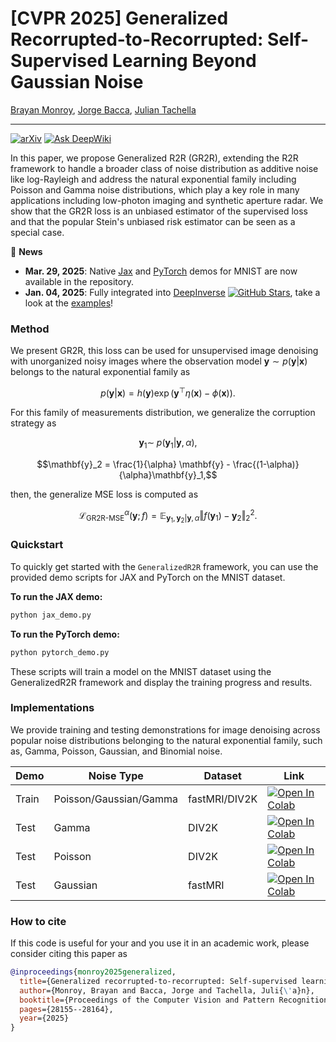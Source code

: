 # [CVPR 2025] Generalized Recorrupted-to-Recorrupted: Self-Supervised Learning Beyond Gaussian Noise

[Brayan Monroy](https://bemc22.github.io), [Jorge Bacca](https://scholar.google.com/citations?user=I5f1HjEAAAAJ&hl=es), [Julian Tachella](https://tachella.github.io)

---

[![arXiv](https://img.shields.io/badge/arXiv-2412.04648-b31b1b.svg?style=plastic)](https://arxiv.org/abs/2412.04648)
[![Ask DeepWiki](https://deepwiki.com/badge.svg)](https://deepwiki.com/bemc22/GeneralizedR2R)

In this paper, we propose Generalized R2R (GR2R), extending the R2R framework to handle a broader class of noise distribution as additive noise like log-Rayleigh and address the natural exponential family including Poisson and Gamma noise distributions, which play a key role in many applications including low-photon imaging and synthetic aperture radar. We show that the GR2R loss is an unbiased estimator of the supervised loss and that the popular Stein's unbiased risk estimator can be seen as a special case.

:loudspeaker: **News**
- **Mar. 29, 2025**: Native [Jax](https://github.com/bemc22/GeneralizedR2R/blob/main/jax_demo.py) and [PyTorch](https://github.com/bemc22/GeneralizedR2R/blob/main/pytorch_demo.py) demos for MNIST are now available in the repository.
- **Jan. 04, 2025**: Fully integrated into [DeepInverse](https://github.com/deepinv/deepinv) [![GitHub Stars](https://img.shields.io/github/stars/deepinv/deepinv?style=social)](https://github.com/deepinv/deepinv), take a look at the [examples](https://deepinv.github.io/deepinv/api/stubs/deepinv.loss.R2RLoss.html#deepinv.loss.R2RLoss)!
### Method

We present GR2R, this loss can be used for unsupervised image denoising with unorganized noisy images where the observation model $`\mathbf{y}\sim p(\mathbf{y}|\mathbf{x})`$ belongs to the natural exponential family as
```math
 p(\mathbf{y}|\mathbf{x})= h(\mathbf{y}) \exp( \mathbf{y}^{\top} \eta(\mathbf{x}) - \phi(\mathbf{x})).
```

For this family of measurements distribution, we generalize the corruption strategy as

```math
\mathbf{y}_1 \sim  \; p(\mathbf{y}_1| \mathbf{y}, \alpha),
```
```math
\mathbf{y}_2 =   \frac{1}{\alpha} \mathbf{y} -  \frac{(1-\alpha)}{\alpha}\mathbf{y}_1,
```

then, the generalize MSE loss is computed as
```math
\mathcal{L}_{\text{GR2R-MSE}}^{\alpha}(\mathbf{y};f)=\mathbb{E}_{\mathbf{y}_1,\mathbf{y}_2|\mathbf{y},\alpha}  \Vert f(\mathbf{y}_1) - \mathbf{y}_2 \Vert_2^2.
```

### Quickstart

To quickly get started with the `GeneralizedR2R` framework, you can use the provided demo scripts for JAX and PyTorch on the MNIST dataset.

**To run the JAX demo:**
```bash
python jax_demo.py
```
**To run the PyTorch demo:**
```bash
python pytorch_demo.py
```

These scripts will train a model on the MNIST dataset using the GeneralizedR2R framework and display the training progress and results.


### Implementations

We provide training and testing demonstrations for image denoising across popular noise distributions belonging to the natural exponential family, such as, Gamma, Poisson, Gaussian, and Binomial noise.

| Demo  | Noise Type        | Dataset |   Link |  
| ----------- | -----------   | ----------- | ----------- |
|Train| Poisson/Gaussian/Gamma| fastMRI/DIV2K| [![Open In Colab](https://colab.research.google.com/assets/colab-badge.svg)](https://colab.research.google.com/github/bemc22/GeneralizedR2R/blob/main/demo_denoising.ipynb)  |
|Test|Gamma| DIV2K | [![Open In Colab](https://colab.research.google.com/assets/colab-badge.svg)](https://colab.research.google.com/github/bemc22/GeneralizedR2R/blob/main/demo_test_gamma.ipynb)  |
|Test|Poisson| DIV2K | [![Open In Colab](https://colab.research.google.com/assets/colab-badge.svg)](https://colab.research.google.com/github/bemc22/GeneralizedR2R/blob/main/demo_test_poisson.ipynb)  |
|Test| Gaussian| fastMRI | [![Open In Colab](https://colab.research.google.com/assets/colab-badge.svg)](https://colab.research.google.com/github/bemc22/GeneralizedR2R/blob/main/demo_test_gaussian.ipynb)  |

### How to cite
If this code is useful for your and you use it in an academic work, please consider citing this paper as



```bib
@inproceedings{monroy2025generalized,
  title={Generalized recorrupted-to-recorrupted: Self-supervised learning beyond Gaussian noise},
  author={Monroy, Brayan and Bacca, Jorge and Tachella, Juli{\'a}n},
  booktitle={Proceedings of the Computer Vision and Pattern Recognition Conference},
  pages={28155--28164},
  year={2025}
}
```

